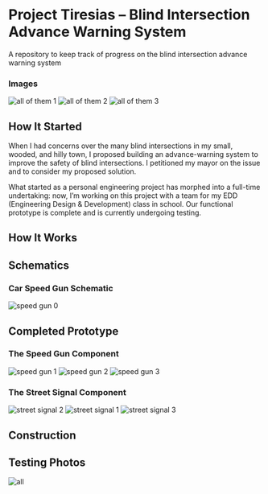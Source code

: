 # Project Tiresias – Blind Intersection Advance Warning System
A repository to keep track of progress on the blind intersection advance warning system

### Images
![all of them 1](https://github.com/ngwattcos/BIWS-Blind-Intersection-Warning-System-/blob/master/images/final/both0.jpg) ![all of them 2](https://github.com/ngwattcos/BIWS-Blind-Intersection-Warning-System-/blob/master/images/final/both1.jpg)
![all of them 3](https://github.com/ngwattcos/BIWS-Blind-Intersection-Warning-System-/blob/master/images/final/both2.jpg)

## How It Started
When I had concerns over the many blind intersections in my small, wooded, and hilly town, I proposed building an advance-warning system to improve the safety of blind intersections. I petitioned my mayor on the issue and to consider my proposed solution.

What started as a personal engineering project has morphed into a full-time undertaking: now, I’m working on this project with a team for my EDD (Engineering Design & Development) class in school. Our functional prototype is complete and is currently undergoing testing.

## How It Works

## Schematics
### Car Speed Gun Schematic
![speed gun 0](https://github.com/ngwattcos/BIWS-Blind-Intersection-Warning-System-/blob/master/images/final/speed0.png)

## Completed Prototype
### The Speed Gun Component
![speed gun 1](https://github.com/ngwattcos/BIWS-Blind-Intersection-Warning-System-/blob/master/images/final/speed3.JPG) ![speed gun 2](https://github.com/ngwattcos/BIWS-Blind-Intersection-Warning-System-/blob/master/images/final/speed2.JPG)
![speed gun 3](https://github.com/ngwattcos/BIWS-Blind-Intersection-Warning-System-/blob/master/images/final/speed1.JPG)

### The Street Signal Component
![street signal 2](https://github.com/ngwattcos/BIWS-Blind-Intersection-Warning-System-/blob/master/images/final/warn2.JPG) ![street signal 1](https://github.com/ngwattcos/BIWS-Blind-Intersection-Warning-System-/blob/master/images/final/warn1.JPG)
![street signal 3](https://github.com/ngwattcos/BIWS-Blind-Intersection-Warning-System-/blob/master/images/final/warn3.JPG)

## Construction

## Testing Photos
![all](https://github.com/ngwattcos/BIWS-Blind-Intersection-Warning-System-/blob/master/images/testing/testing0.png)
